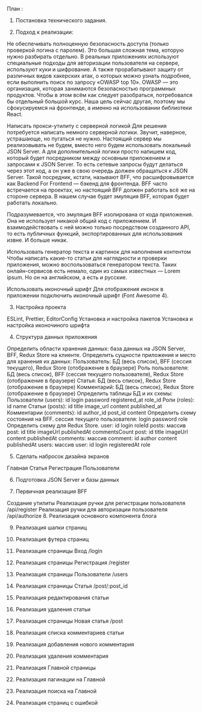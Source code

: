 План :

1. Постановка технического задания.

2. Подход к реализации:

Не обеспечивать полноценную безопасность доступа (только проверкой логина с паролем).
Это большая сложная тема, которую нужно разбирать отдельно. В реальных приложениях используют специальные подходы для авторизации пользователя на сервере, используют куки и шифрование. А также прорабатывают защиту от различных видов хакерских атак, о которых можно узнать подробнее, если выполнить поиск по запросу «OWASP top 10». OWASP — это организация, которая занимаются безопасностью программных продуктов. Чтобы в этом всём как следует разобраться, потребовался бы отдельный большой курс. Наша цель сейчас другая, поэтому мы сфокусируемся на фронтенде, а именно на использовании библиотеки React.

Написать прокси-утилиту с серверной логикой
Для решения потребуется написать немного серверной логики. Звучит, наверное, устрашающе, но пугаться не нужно. Настоящий сервер мы реализовывать не будем, вместо него будем использовать локальный JSON Server. А для дополнительной логики просто напишем код, который будет посредником между основным приложением и запросами к JSON Server. То есть сетевые запросы будут делаться через этот код, а он уже в свою очередь должен обращаться к JSON Server. Такой посредник, кстати, называют BFF, что расшифровывается как Backend For Frontend — бэкенд для фронтенда. BFF часто встречается на проектах, но настоящий BFF должен работать всё же на стороне сервера. В нашем случае будет эмуляция BFF, которая будет работать локально.

Подразумевается, что эмуляция BFF изолирована от кода приложения. Она не использует никакой общий код с приложением. И взаимодействовать с ней можно только посредством созданного API, то есть публичных функций, экспортированных для использования извне. И больше никак.

Использовать генератор текста и картинок для наполнения контентом
Чтобы написать какие-то статьи для наглядности и проверки приложения, можно воспользоваться генератором текста. Таких онлайн-сервисов есть немало, один из самых известных — Lorem ipsum. Но он на английском, а есть и русские.

Использовать иконочный шрифт
Для отображения иконок в приложении подключить иконочный шрифт (Font Awesome 4).

3. Настройка проекта

ESLint, Prettier, EditorConfig
Установка и настройка пакетов
Установка и настройка иконочиного шрифта

4. Структура данных приложения

Определить области хранения данных: база данных на JSON Server, BFF, Redux Store на клиенте.
Определить сущности приложения и место для хранения их данных:
Пользователь: БД (весь список), BFF (сессия текущего), Redux Store (отображение в браузере)
Роль пользователя: БД (весь список), BFF (сессия текущего пользователя), Redux Store (отображение в браузере)
Статья: БД (весь список), Redux Store (отображение в браузере)
Комментарий: БД (весь список), Redux Store (отображение в браузере)
Определить таблицы БД и их схемы:
Пользователи (users):
id
login
password
registered_at
role_id
Роли (roles):
id
name
Статьи (posts):
id
title
image_url
content
published_at
Комментарии (comments):
id
author_id
post_id
content
Определить схему состояния на BFF.
сессия текущего пользователя:
login
password
role
Определить схему для Redux Store.
user:
id
login
roleId
posts: массив post:
id
title
imageUrl
publishedAt
commentsCount
post:
id
title
imageUrl
content
publishedAt
comments: массив comment:
id
author
content
publishedAt
users: массив user:
id
login
registeredAt
role

5. Сделать набросок дизайна экранов

Главная
Статья
Регистрация
Пользователи

6. Подготовка JSON Server и базы данных

7. Первичная реализация BFF

Cоздание утилиты
Реализация ручки для регистрации пользователя /api/register
Реализация ручки для авторизации пользователя /api/authorize 8. Реализация основного компонента блога

9. Реализация шапки страниц

10. Реализация футера страниц

11. Реализация страницы Вход /login

12. Реализация страницы Регистрация /register

13. Реализация страницы Пользователи /users

14. Реализация страницы Статья /post/:post_id

15. Реализация редактирования статьи

16. Реализация удаления статьи

17. Реализация страницы Новая статья /post

18. Реализация списка комментариев статьи

19. Реализация добавления нового комментария

20. Реализация удаления комментария

21. Реализация Главной страницы

22. Реализация пагинации на Главной

23. Реализация поиска на Главной

24. Реализация страниц с ошибкой
